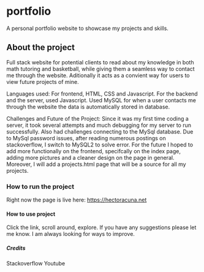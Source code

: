 # portfolio
A personal portfolio website to showcase my projects and skills.

## About the project
Full stack website for potential clients to read about my knowledge in both math tutoring and basketball, while giving them a seamless way to contact me through the website. Aditionally it acts as a convient way for users to view future projects of mine. 

Languages used: For frontend, HTML, CSS and Javascript. For the backend and the server, used Javascript. Used MySQL for when a user contacts me through the website the data is automatically stored in database. 

Challenges and Future of the Project:  Since it was my first time coding a server, it took several attempts and much debugging for my server to run successfully. Also had challenges connecting to the MySql database. Due to MySql password issues, after reading numerous postings on stackoverflow, I switch to MySQL2 to solve error. For the future I hoped to add more functionally on the frontend, specifcally on the index page, adding more pictures and a cleaner design on the page in general. Moreover, I will add a projects.html page that will be a source for all my projects.

### How to run the project
Right now the page is live here: https://hectoracuna.net


#### How to use project
Click the link, scroll around, explore. If you have any suggestions please let me know. I am always looking for ways to improve.

##### Credits

Stackoverflow 
Youtube 

